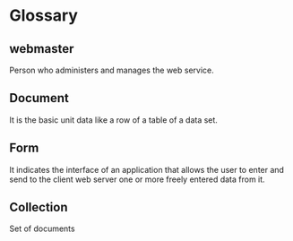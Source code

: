 # Glossary

## webmaster

Person who administers and manages the web service.

## Document

It is the basic unit data like a row of a table of a data set.

## Form

It indicates the interface of an application that allows the user to enter and send to the client web server one or more freely entered data from it.

## Collection

Set of documents